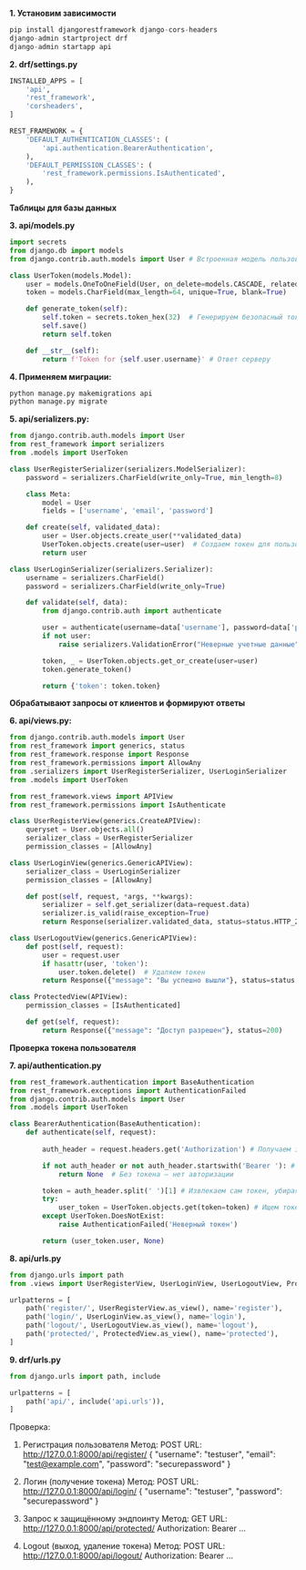 **1. Установим зависимости**
```python
pip install djangorestframework django-cors-headers
django-admin startproject drf
django-admin startapp api
```

**2. drf/settings.py**
```python
INSTALLED_APPS = [
    'api',
    'rest_framework',
    'corsheaders',
]

REST_FRAMEWORK = {
    'DEFAULT_AUTHENTICATION_CLASSES': (
        'api.authentication.BearerAuthentication',
    ),
    'DEFAULT_PERMISSION_CLASSES': (
        'rest_framework.permissions.IsAuthenticated',
    ),
}
```

**Таблицы для базы данных**

**3. api/models.py**
```python
import secrets
from django.db import models
from django.contrib.auth.models import User # Встроенная модель пользователя Django

class UserToken(models.Model):
    user = models.OneToOneField(User, on_delete=models.CASCADE, related_name='token')
    token = models.CharField(max_length=64, unique=True, blank=True)

    def generate_token(self):
        self.token = secrets.token_hex(32)  # Генерируем безопасный токен
        self.save()
        return self.token

    def __str__(self):
        return f'Token for {self.user.username}' # Ответ серверу
```

**4. Применяем миграции:**
```python
python manage.py makemigrations api
python manage.py migrate
```

**5. api/serializers.py:**
```python
from django.contrib.auth.models import User
from rest_framework import serializers
from .models import UserToken

class UserRegisterSerializer(serializers.ModelSerializer):
    password = serializers.CharField(write_only=True, min_length=8)

    class Meta:
        model = User
        fields = ['username', 'email', 'password']

    def create(self, validated_data):
        user = User.objects.create_user(**validated_data)
        UserToken.objects.create(user=user)  # Создаем токен для пользователя
        return user

class UserLoginSerializer(serializers.Serializer):
    username = serializers.CharField()
    password = serializers.CharField(write_only=True)

    def validate(self, data):
        from django.contrib.auth import authenticate

        user = authenticate(username=data['username'], password=data['password'])
        if not user:
            raise serializers.ValidationError("Неверные учетные данные")

        token, _ = UserToken.objects.get_or_create(user=user)
        token.generate_token()

        return {'token': token.token}
```

**Обрабатывают запросы от клиентов и формируют ответы**

**6. api/views.py:**
```python
from django.contrib.auth.models import User
from rest_framework import generics, status
from rest_framework.response import Response
from rest_framework.permissions import AllowAny
from .serializers import UserRegisterSerializer, UserLoginSerializer
from .models import UserToken

from rest_framework.views import APIView
from rest_framework.permissions import IsAuthenticate

class UserRegisterView(generics.CreateAPIView):
    queryset = User.objects.all()
    serializer_class = UserRegisterSerializer
    permission_classes = [AllowAny]

class UserLoginView(generics.GenericAPIView):
    serializer_class = UserLoginSerializer
    permission_classes = [AllowAny]

    def post(self, request, *args, **kwargs):
        serializer = self.get_serializer(data=request.data)
        serializer.is_valid(raise_exception=True)
        return Response(serializer.validated_data, status=status.HTTP_200_OK)

class UserLogoutView(generics.GenericAPIView):
    def post(self, request):
        user = request.user
        if hasattr(user, 'token'):
            user.token.delete()  # Удаляем токен
        return Response({"message": "Вы успешно вышли"}, status=status.HTTP_200_OK)

class ProtectedView(APIView):
    permission_classes = [IsAuthenticated]

    def get(self, request):
        return Response({"message": "Доступ разрешен"}, status=200)
```

**Проверка токена пользователя**

**7. api/authentication.py**
```python
from rest_framework.authentication import BaseAuthentication
from rest_framework.exceptions import AuthenticationFailed
from django.contrib.auth.models import User
from .models import UserToken

class BearerAuthentication(BaseAuthentication):
    def authenticate(self, request):
      
        auth_header = request.headers.get('Authorization') # Получаем заголовок Authorization из запроса

        if not auth_header or not auth_header.startswith('Bearer '): # Если заголовок отсутствует или не начинается с 'Bearer ', аутентификация не выполняется
            return None  # Без токена — нет авторизации

        token = auth_header.split(' ')[1] # Извлекаем сам токен, убирая 'Bearer '
        try:
            user_token = UserToken.objects.get(token=token) # Ищем токен в базе данных
        except UserToken.DoesNotExist:
            raise AuthenticationFailed('Неверный токен')

        return (user_token.user, None)
```

**8. api/urls.py**
```python
from django.urls import path
from .views import UserRegisterView, UserLoginView, UserLogoutView, ProtectedView

urlpatterns = [
    path('register/', UserRegisterView.as_view(), name='register'),
    path('login/', UserLoginView.as_view(), name='login'),
    path('logout/', UserLogoutView.as_view(), name='logout'),
    path('protected/', ProtectedView.as_view(), name='protected'),
]
```

**9. drf/urls.py**
```python
from django.urls import path, include

urlpatterns = [
    path('api/', include('api.urls')),
]
```


Проверка:
1. Регистрация пользователя
Метод: POST
URL: http://127.0.0.1:8000/api/register/
{
    "username": "testuser",
    "email": "test@example.com",
    "password": "securepassword"
}

2. Логин (получение токена)
Метод: POST
URL: http://127.0.0.1:8000/api/login/
{
    "username": "testuser",
    "password": "securepassword"
}

3. Запрос к защищённому эндпоинту
Метод: GET
URL: http://127.0.0.1:8000/api/protected/
Authorization: Bearer ...

4. Logout (выход, удаление токена)
Метод: POST
URL: http://127.0.0.1:8000/api/logout/
Authorization: Bearer ...